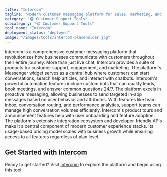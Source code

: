 ```yaml
---
title: "Intercom"
tagline: "Modern customer messaging platform for sales, marketing, and support"
category: "🎧 Customer Support Tools"
subcategory: "🎧 Customer Support Tools"
tool_name: "Intercom"
deployment_status: "deployed"
image: "/images/tools/intercom-placeholder.jpg"
---
```

Intercom is a comprehensive customer messaging platform that revolutionizes how businesses communicate with customers throughout their entire journey. More than just live chat, Intercom provides a suite of products for customer support, engagement, and marketing. The platform's Messenger widget serves as a central hub where customers can start conversations, search help articles, and interact with chatbots. Intercom's powerful automation features include custom bots that can qualify leads, book meetings, and answer common questions 24/7. The platform excels in proactive messaging, allowing businesses to send targeted in-app messages based on user behavior and attributes. With features like team inbox, conversation routing, and performance analytics, support teams can manage high conversation volumes efficiently. Intercom's product tours and announcement features help with user onboarding and feature adoption. The platform's extensive integration ecosystem and developer-friendly APIs make it a central component of modern customer experience stacks. Its usage-based pricing model scales with business growth while ensuring access to all features regardless of plan level.
## Get Started with Intercom

Ready to get started? Visit [Intercom](https://intercom.com) to explore the platform and begin using this tool.
